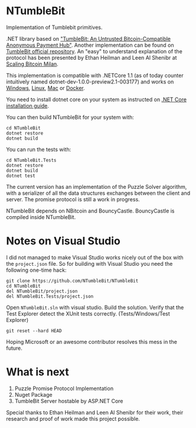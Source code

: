 # NTumbleBit
Implementation of Tumblebit primitives.

.NET library based on ["TumbleBit: An Untrusted Bitcoin-Compatible Anonymous Payment Hub"](https://eprint.iacr.org/2016/575).
Another implementation can be found on [TumbleBit official repository](https://github.com/BUSEC/TumbleBit).
An "easy" to understand explanation of the protocol has been presented by Ethan Heilman and Leen Al Shenibr at [Scaling Bitcoin Milan](https://www.youtube.com/watch?v=iGVSnxz1mn8).

This implementation is compatible with .NETCore 1.1 (as of today counter intuitively named dotnet-dev-1.0.0-preview2.1-003177) and works on [Windows](https://www.microsoft.com/net/core#windowsvs2015), [Linux](https://www.microsoft.com/net/core#linuxredhat), [Mac](https://www.microsoft.com/net/core#macos) or [Docker](https://www.microsoft.com/net/core#dockercmd).

You need to install dotnet core on your system as instructed on [.NET Core installation guide](https://www.microsoft.com/net/core).

You can then build NTumbleBit for your system with:

```
cd NTumbleBit
dotnet restore
dotnet build
```
You can run the tests with:
```
cd NTumbleBit.Tests
dotnet restore
dotnet build
dotnet test
```

The current version has an implementation of the Puzzle Solver algorithm, with a serializer of all the data structures exchanges between the client and server.
The promise protocol is still a work in progress.

NTumbleBit depends on NBitcoin and BouncyCastle. BouncyCastle is compiled inside NTumbleBit.

# Notes on Visual Studio

I did not managed to make Visual Studio works nicely out of the box with the `project.json` file. So for building with Visual Studio you need the following one-time hack:

```
git clone https://github.com/NTumbleBit/NTumbleBit
cd NTumbleBit
del NTumbleBit/project.json
del NTumbleBit.Tests/project.json
```
Open `NTumbleBit.sln` with visual studio.
Build the solution.
Verify that the Test Explorer detect the XUnit tests correctly. (Tests/Windows/Test Explorer)
```
git reset --hard HEAD
```
Hoping Microsoft or an awesome contributor resolves this mess in the future.
# What is next

1. Puzzle Promise Protocol Implementation
2. Nuget Package
3. TumbleBit Server hostable by ASP.NET Core

Special thanks to Ethan Heilman and Leen Al Shenibr for their work, their research and proof of work made this project possible.
